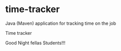 # time-tracker
Java (Maven) application for tracking time on the job

Time tracker

Good Night fellas Students!!!
